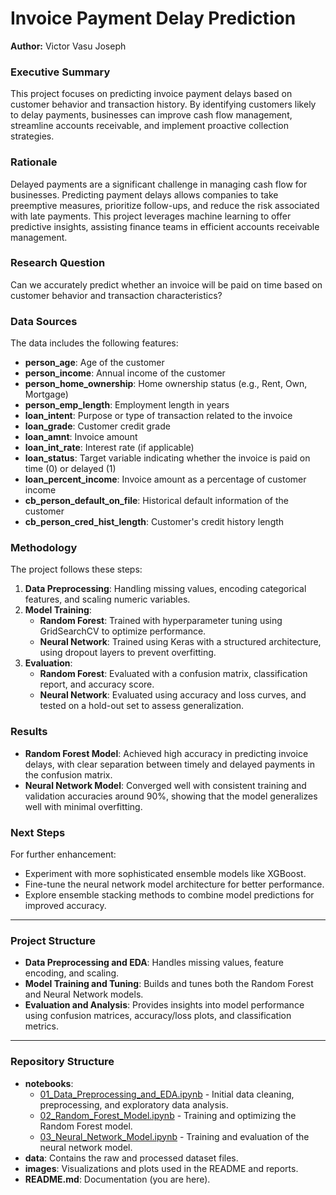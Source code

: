 # Invoice Payment Delay Prediction

**Author:** Victor Vasu Joseph


### Executive Summary

This project focuses on predicting invoice payment delays based on customer behavior and transaction history. By identifying customers likely to delay payments, businesses can improve cash flow management, streamline accounts receivable, and implement proactive collection strategies.

### Rationale

Delayed payments are a significant challenge in managing cash flow for businesses. Predicting payment delays allows companies to take preemptive measures, prioritize follow-ups, and reduce the risk associated with late payments. This project leverages machine learning to offer predictive insights, assisting finance teams in efficient accounts receivable management.

### Research Question

Can we accurately predict whether an invoice will be paid on time based on customer behavior and transaction characteristics?

### Data Sources

The data includes the following features:
- **person_age**: Age of the customer
- **person_income**: Annual income of the customer
- **person_home_ownership**: Home ownership status (e.g., Rent, Own, Mortgage)
- **person_emp_length**: Employment length in years
- **loan_intent**: Purpose or type of transaction related to the invoice
- **loan_grade**: Customer credit grade
- **loan_amnt**: Invoice amount
- **loan_int_rate**: Interest rate (if applicable)
- **loan_status**: Target variable indicating whether the invoice is paid on time (0) or delayed (1)
- **loan_percent_income**: Invoice amount as a percentage of customer income
- **cb_person_default_on_file**: Historical default information of the customer
- **cb_person_cred_hist_length**: Customer's credit history length

### Methodology

The project follows these steps:
1. **Data Preprocessing**: Handling missing values, encoding categorical features, and scaling numeric variables.
2. **Model Training**:
   - **Random Forest**: Trained with hyperparameter tuning using GridSearchCV to optimize performance.
   - **Neural Network**: Trained using Keras with a structured architecture, using dropout layers to prevent overfitting.
3. **Evaluation**:
   - **Random Forest**: Evaluated with a confusion matrix, classification report, and accuracy score.
   - **Neural Network**: Evaluated using accuracy and loss curves, and tested on a hold-out set to assess generalization.

### Results

- **Random Forest Model**: Achieved high accuracy in predicting invoice delays, with clear separation between timely and delayed payments in the confusion matrix.
- **Neural Network Model**: Converged well with consistent training and validation accuracies around 90%, showing that the model generalizes well with minimal overfitting.

### Next Steps

For further enhancement:
- Experiment with more sophisticated ensemble models like XGBoost.
- Fine-tune the neural network model architecture for better performance.
- Explore ensemble stacking methods to combine model predictions for improved accuracy.

---

### Project Structure

- **Data Preprocessing and EDA**: Handles missing values, feature encoding, and scaling.
- **Model Training and Tuning**: Builds and tunes both the Random Forest and Neural Network models.
- **Evaluation and Analysis**: Provides insights into model performance using confusion matrices, accuracy/loss plots, and classification metrics.

---

### Repository Structure

- **notebooks**:
  - [01_Data_Preprocessing_and_EDA.ipynb](#) - Initial data cleaning, preprocessing, and exploratory data analysis.
  - [02_Random_Forest_Model.ipynb](#) - Training and optimizing the Random Forest model.
  - [03_Neural_Network_Model.ipynb](#) - Training and evaluation of the neural network model.
- **data**: Contains the raw and processed dataset files.
- **images**: Visualizations and plots used in the README and reports.
- **README.md**: Documentation (you are here).




